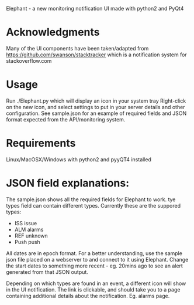 Elephant - a new monitoring notification UI made with python2 and PyQt4

# Acknowledgments
Many of the UI components have been taken/adapted from
https://github.com/swanson/stacktracker which is a notification system for stackoverflow.com

# Usage
Run ./Elephant.py which will display an icon in your system tray
Right-click on the new icon, and select settings to put in your server details
and other configuration.  See sample.json for an example of required fields and
JSON format expected from the API/monitoring system.

# Requirements
Linux/MacOSX/Windows with python2 and pyyQT4 installed

# JSON field explanations:
The sample.json shows all the required fields for Elephant to work.
tye types field can contain different types.  Currently these are the suppored
types:
* ISS   issue
* ALM   alarms
* REF   unknown
* Push  push

All dates are in epoch format.  For a better understanding, use the sample json
file placed on a webserver to and connect to it using Elephant.  Change the
start dates to something more recent - eg. 20mins ago to see an alert generated
from that JSON output.

Depending on which types are found in an event, a different icon will show in
the UI notification.  The link is clickable, and should take you to a page
containing additional details about the notification.  Eg. alarms page.




